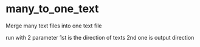 # many_to_one_text
Merge many text files into one text file

run with 2 parameter 1st is the direction of texts 2nd one is output direction 


